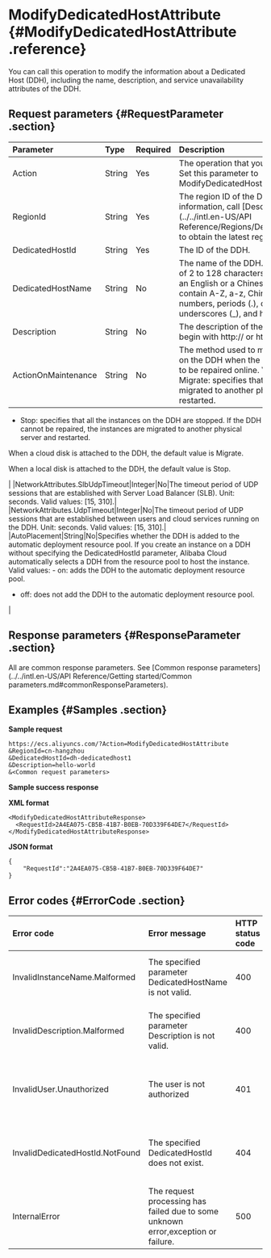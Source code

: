 # ModifyDedicatedHostAttribute {#ModifyDedicatedHostAttribute .reference}

You can call this operation to modify the information about a Dedicated Host \(DDH\), including the name, description, and service unavailability attributes of the DDH.

## Request parameters {#RequestParameter .section}

|Parameter|Type|Required|Description|
|:--------|:---|:-------|:----------|
|Action|String|Yes|The operation that you want to perform. Set this parameter to ModifyDedicatedHostAttribute.|
|RegionId|String|Yes|The region ID of the DDH.For more information, call [DescribeRegions](../../intl.en-US/API Reference/Regions/DescribeRegions.md#) to obtain the latest region list.|
|DedicatedHostId|String|Yes|The ID of the DDH.|
|DedicatedHostName|String|No|The name of the DDH.The name is a string of 2 to 128 characters. It must begin with an English or a Chinese character. It can contain A-Z, a-z, Chinese characters, numbers, periods \(.\), colons \(:\), underscores \(\_\), and hyphens \(-\).|
|Description|String|No|The description of the DDH.It cannot begin with http:// or https://.|
|ActionOnMaintenance|String|No|The method used to migrate the instances on the DDH when the DDH fails or needs to be repaired online. Valid values: -   Migrate: specifies that the instances are migrated to another physical server and restarted.
-   Stop: specifies that all the instances on the DDH are stopped. If the DDH cannot be repaired, the instances are migrated to another physical server and restarted.

 When a cloud disk is attached to the DDH, the default value is Migrate.

 When a local disk is attached to the DDH, the default value is Stop.

 |
|NetworkAttributes.SlbUdpTimeout|Integer|No|The timeout period of UDP sessions that are established with Server Load Balancer \(SLB\). Unit: seconds. Valid values: \[15, 310\].|
|NetworkAttributes.UdpTimeout|Integer|No|The timeout period of UDP sessions that are established between users and cloud services running on the DDH. Unit: seconds. Valid values: \[15, 310\].|
|AutoPlacement|String|No|Specifies whether the DDH is added to the automatic deployment resource pool. If you create an instance on a DDH without specifying the DedicatedHostId parameter, Alibaba Cloud automatically selects a DDH from the resource pool to host the instance. Valid values: -   on: adds the DDH to the automatic deployment resource pool.
-   off: does not add the DDH to the automatic deployment resource pool.

 |

## Response parameters {#ResponseParameter .section}

All are common response parameters. See [Common response parameters](../../intl.en-US/API Reference/Getting started/Common parameters.md#commonResponseParameters).

## Examples {#Samples .section}

 **Sample request** 

```
https://ecs.aliyuncs.com/?Action=ModifyDedicatedHostAttribute
&RegionId=cn-hangzhou
&DedicatedHostId=dh-dedicatedhost1
&Description=hello-world
&<Common request parameters>
```

 **Sample success response** 

**XML format**

```
<ModifyDedicatedHostAttributeResponse>
  <RequestId>2A4EA075-CB5B-41B7-B0EB-70D339F64DE7</RequestId>
</ModifyDedicatedHostAttributeResponse>
```

 **JSON format** 

```
{
    "RequestId":"2A4EA075-CB5B-41B7-B0EB-70D339F64DE7"
}
```

## Error codes {#ErrorCode .section}

|Error code|Error message|HTTP status code|Description|
|:---------|:------------|:---------------|:----------|
|InvalidInstanceName.Malformed|The specified parameter DedicatedHostName is not valid.|400|The error message returned because the specified DedicatedHostName parameter is invalid.|
|InvalidDescription.Malformed|The specified parameter Description is not valid.|400|The error message returned because the specified Description parameter is invalid.|
|InvalidUser.Unauthorized|The user is not authorized|401|The error message returned because you are not authorized to modify the information about this DDH.|
|InvalidDedicatedHostId.NotFound|The specified DedicatedHostId does not exist.|404|The error message returned because the specified DedicatedHostId parameter does not exist.|
|InternalError|The request processing has failed due to some unknown error,exception or failure.|500|The error message returned because an internal error has occurred.|

